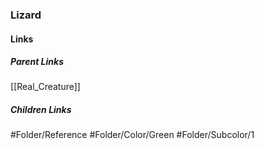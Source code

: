 ### Lizard
#### Links
##### Parent Links
[[Real_Creature]]
##### Children Links
#Folder/Reference
#Folder/Color/Green
#Folder/Subcolor/1
